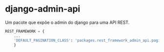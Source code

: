# django-admin-api
Um pacote que expõe o admin do django para uma API REST.

```python
REST_FRAMEWORK = {
    ...
    'DEFAULT_PAGINATION_CLASS': 'packages.rest_framework_admin_api.pagination.CustomPagination',
    }
```
